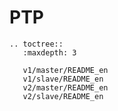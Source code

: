 # PTP

```{eval-rst}
.. toctree::
   :maxdepth: 3

   v1/master/README_en
   v1/slave/README_en
   v2/master/README_en
   v2/slave/README_en
```
